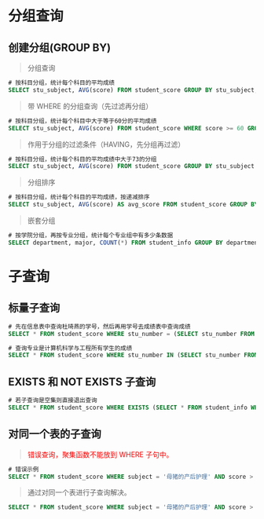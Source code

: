 # 分组查询

## 创建分组(GROUP BY)

> 分组查询

```sql
# 按科目分组，统计每个科目的平均成绩
SELECT stu_subject, AVG(score) FROM student_score GROUP BY stu_subject;
```

> 带 WHERE 的分组查询（先过滤再分组）

```sql
# 按科目分组，统计每个科目中大于等于60分的平均成绩
SELECT stu_subject, AVG(score) FROM student_score WHERE score >= 60 GROUP BY stu_subject;
```

> 作用于分组的过滤条件（HAVING，先分组再过滤）

```sql
# 按科目分组，统计每个科目的平均成绩中大于73的分组
SELECT stu_subject, AVG(score) FROM student_score GROUP BY stu_subject HAVING AVG(score) > 73;
```

> 分组排序

```sql
# 按科目分组，统计每个科目的平均成绩，按递减排序
SELECT stu_subject, AVG(score) AS avg_score FROM student_score GROUP BY stu_subject ORDER BY avg_score DESC;
```

> 嵌套分组

```sql
# 按学院分组，再按专业分组，统计每个专业组中有多少条数据
SELECT department, major, COUNT(*) FROM student_info GROUP BY department, major;
```

# 子查询

## 标量子查询

```sql
# 先在信息表中查询杜琦燕的学号，然后再用学号去成绩表中查询成绩
SELECT * FROM student_score WHERE stu_number = (SELECT stu_number FROM student_info WHERE name = '杜琦燕');

# 查询专业是计算机科学与工程所有学生的成绩
SELECT * FROM student_score WHERE stu_number IN (SELECT stu_number FROM student_info WHERE major = '计算机科学与工程');
```

## EXISTS 和 NOT EXISTS 子查询

```sql
# 若子查询是空集则直接退出查询
SELECT * FROM student_score WHERE EXISTS (SELECT * FROM student_info WHERE stu_number = 20180108);
```

## 对同一个表的子查询

> <span style="color:red">错误查询，聚集函数不能放到 WHERE 子句中。</span>

```sql
# 错误示例
SELECT * FROM student_score WHERE subject = '母猪的产后护理' AND score > AVG(score);
```

> 通过对同一个表进行子查询解决。

```sql
SELECT * FROM student_score WHERE subject = '母猪的产后护理' AND score > (SELECT AVG(score) FROM student_score WHERE subject = '母猪的产后护理');
```

